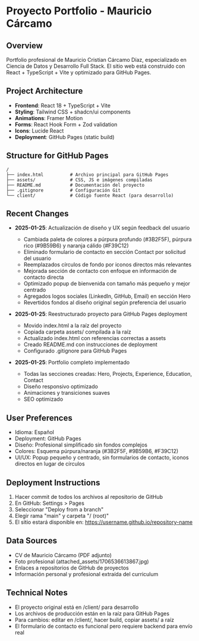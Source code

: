 # Proyecto Portfolio - Mauricio Cárcamo

## Overview
Portfolio profesional de Mauricio Cristian Cárcamo Díaz, especializado en Ciencia de Datos y Desarrollo Full Stack. El sitio web está construido con React + TypeScript + Vite y optimizado para GitHub Pages.

## Project Architecture
- **Frontend**: React 18 + TypeScript + Vite
- **Styling**: Tailwind CSS + shadcn/ui components
- **Animations**: Framer Motion
- **Forms**: React Hook Form + Zod validation
- **Icons**: Lucide React
- **Deployment**: GitHub Pages (static build)

## Structure for GitHub Pages
```
/
├── index.html          # Archivo principal para GitHub Pages
├── assets/             # CSS, JS e imágenes compiladas
├── README.md           # Documentación del proyecto
├── .gitignore          # Configuración Git
└── client/             # Código fuente React (para desarrollo)
```

## Recent Changes
- **2025-01-25**: Actualización de diseño y UX según feedback del usuario
  - Cambiada paleta de colores a púrpura profundo (#3B2F5F), púrpura rico (#9B59B6) y naranja cálido (#F39C12)
  - Eliminado formulario de contacto en sección Contact por solicitud del usuario
  - Reemplazados círculos de fondo por iconos directos más relevantes
  - Mejorada sección de contacto con enfoque en información de contacto directa
  - Optimizado popup de bienvenida con tamaño más pequeño y mejor centrado
  - Agregados logos sociales (LinkedIn, GitHub, Email) en sección Hero
  - Revertidos fondos al diseño original según preferencia del usuario

- **2025-01-25**: Reestructurado proyecto para GitHub Pages deployment
  - Movido index.html a la raíz del proyecto
  - Copiada carpeta assets/ compilada a la raíz
  - Actualizado index.html con referencias correctas a assets
  - Creado README.md con instrucciones de deployment
  - Configurado .gitignore para GitHub Pages

- **2025-01-25**: Portfolio completo implementado
  - Todas las secciones creadas: Hero, Projects, Experience, Education, Contact
  - Diseño responsivo optimizado
  - Animaciones y transiciones suaves
  - SEO optimizado

## User Preferences
- Idioma: Español
- Deployment: GitHub Pages
- Diseño: Profesional simplificado sin fondos complejos
- Colores: Esquema púrpura/naranja (#3B2F5F, #9B59B6, #F39C12)
- UI/UX: Popup pequeño y centrado, sin formularios de contacto, iconos directos en lugar de círculos

## Deployment Instructions
1. Hacer commit de todos los archivos al repositorio de GitHub
2. En GitHub: Settings > Pages
3. Seleccionar "Deploy from a branch"
4. Elegir rama "main" y carpeta "/ (root)"
5. El sitio estará disponible en: https://username.github.io/repository-name

## Data Sources
- CV de Mauricio Cárcamo (PDF adjunto)
- Foto profesional (attached_assets/1706536613867.jpg)
- Enlaces a repositorios de GitHub de proyectos
- Información personal y profesional extraída del curriculum

## Technical Notes
- El proyecto original está en /client/ para desarrollo
- Los archivos de producción están en la raíz para GitHub Pages
- Para cambios: editar en /client/, hacer build, copiar assets/ a raíz
- El formulario de contacto es funcional pero requiere backend para envío real